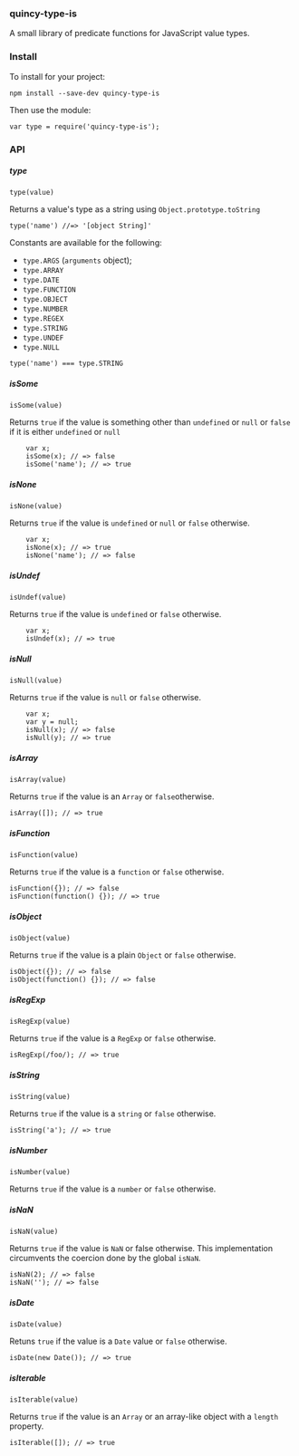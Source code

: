 ### quincy-type-is

A small library of predicate functions for JavaScript value types.

### Install

To install for your project:

`npm install --save-dev quincy-type-is`

Then use the module:

`var type = require('quincy-type-is');`

### API

##### type 

`type(value)` 

 Returns a value's type as a string using `Object.prototype.toString`

`type('name') //=> '[object String]'`

Constants are available for the following:

 - `type.ARGS` (`arguments` object);
 - `type.ARRAY`
 - `type.DATE`
 - `type.FUNCTION` 
 - `type.OBJECT` 
 - `type.NUMBER`
 - `type.REGEX`
 - `type.STRING`
 - `type.UNDEF`
 - `type.NULL`

`type('name') === type.STRING`

##### isSome

`isSome(value)`

Returns `true` if the value is something other than `undefined` or `null` or
`false` if it is either `undefined` or `null`

        var x;
        isSome(x); // => false
        isSome('name'); // => true


##### isNone

`isNone(value)`

Returns `true` if the value is `undefined` or `null` or `false` otherwise.

        var x;
        isNone(x); // => true
        isNone('name'); // => false

##### isUndef

`isUndef(value)`

Returns `true` if the value is `undefined` or `false` otherwise. 

        var x;
        isUndef(x); // => true

##### isNull

`isNull(value)`

Returns `true` if the value is `null` or `false` otherwise. 

        var x;
        var y = null;
        isNull(x); // => false
        isNull(y); // => true

##### isArray

`isArray(value)`

Returns `true` if the value is an `Array` or `false`otherwise. 

    isArray([]); // => true

##### isFunction

`isFunction(value)`

Returns `true` if the value is a `function` or `false` otherwise. 

    isFunction({}); // => false
    isFunction(function() {}); // => true

##### isObject

`isObject(value)`

Returns `true` if the value is a plain `Object` or `false` otherwise. 

    isObject({}); // => false
    isObject(function() {}); // => false

#####  isRegExp

`isRegExp(value)`

Returns `true` if the value is a `RegExp` or `false` otherwise.

    isRegExp(/foo/); // => true

##### isString

`isString(value)`

Returns `true` if the value is a `string` or `false` otherwise. 

    isString('a'); // => true

##### isNumber

`isNumber(value)`

Returns `true` if the value is a `number` or `false` otherwise.

#####  isNaN

`isNaN(value)`

Returns `true` if the value  is `NaN` or false otherwise. This implementation
circumvents the coercion done by the global `isNaN`.

    isNaN(2); // => false
    isNaN(''); // => false

#####  isDate

`isDate(value)`

Retuns `true` if the value is a `Date` value or `false` otherwise.

    isDate(new Date()); // => true

##### isIterable
`isIterable(value)`

Returns `true` if the value is an `Array` or an array-like object with a
`length` property.

    isIterable([]); // => true

